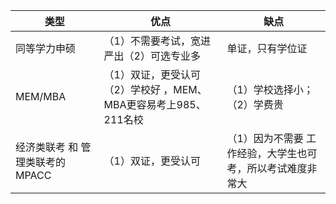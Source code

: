 ﻿
|类型  | 优点  | 缺点 
|--|--|--|
| 同等学力申硕 |  （1）不需要考试，宽进严出（2）可选专业多  | 单证，只有学位证
| MEM/MBA |  （1）双证，更受认可 （2）学校好 ，MEM、MBA更容易考上985、211名校 | （1）学校选择小；（2）学费贵
| 经济类联考 和 管理类联考的MPACC | （1）双证，更受认可  |  （1）因为不需要 工作经验，大学生也可考，所以考试难度非常大
